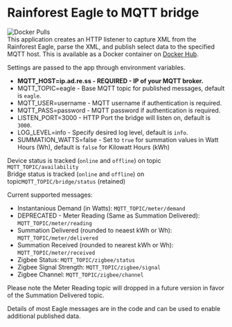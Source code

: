 # Rainforest Eagle to MQTT bridge
![Docker Pulls](https://img.shields.io/docker/pulls/thevoltagesource/eagle-mqtt-bridge)<br>
This application creates an HTTP listener to capture XML from the Rainforest Eagle, parse the XML, and publish select data to the specified MQTT host. This is available as a Docker container on [Docker Hub](https://hub.docker.com/repository/docker/thevoltagesource/eagle-mqtt-bridge).  

Settings are passed to the app through environment variables.

* **MQTT_HOST=ip.ad.re.ss - REQUIRED - IP of your MQTT broker.**
* MQTT_TOPIC=eagle - Base MQTT topic for published messages, default is ```eagle```.
* MQTT_USER=username - MQTT username if authentication is required.
* MQTT_PASS=password - MQTT password if authentication is required.
* LISTEN_PORT=3000 - HTTP Port the bridge will listen on, default is ```3000```.
* LOG_LEVEL=info - Specify desired log level, default is ```info```.
* SUMMATION_WATTS=false - Set to ```true``` for summation values in Watt Hours (Wh), default is ```false``` for Kilowatt Hours (kWh)

Device status is tracked (```online``` and ```offline```) on topic ```MQTT_TOPIC/availability```<br>
Bridge status is tracked (```online``` and ```offline```) on topic```MQTT_TOPIC/bridge/status``` (retained)

Current supported messages:<br>
* Instantanious Demand (in Watts): ```MQTT_TOPIC/meter/demand```
* DEPRECATED - Meter Reading (Same as Summation Delivered): ```MQTT_TOPIC/meter/reading```
* Summation Delivered (rounded to neaest kWh or Wh): ```MQTT_TOPIC/meter/delivered```
* Summation Received (rounded to nearest kWh or Wh): ```MQTT_TOPIC/meter/received```
* Zigbee Status: ```MQTT_TOPIC/zigbee/status```
* Zigbee Signal Strength: ```MQTT_TOPIC/zigbee/signal```
* Zigbee Channel: ```MQTT_TOPIC/zigbee/channel```

Please note the Meter Reading topic will dropped in a future version in favor of the Summation Delivered topic.

Details of most Eagle messages are in the code and can be used to enable additional published data.
